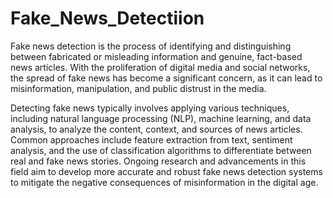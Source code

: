 # Fake_News_Detectiion
Fake news detection is the process of identifying and distinguishing between fabricated or misleading information and genuine, fact-based news articles. With the proliferation of digital media and social networks, the spread of fake news has become a significant concern, as it can lead to misinformation, manipulation, and public distrust in the media. 

Detecting fake news typically involves applying various techniques, including natural language processing (NLP), machine learning, and data analysis, to analyze the content, context, and sources of news articles. Common approaches include feature extraction from text, sentiment analysis, and the use of classification algorithms to differentiate between real and fake news stories. Ongoing research and advancements in this field aim to develop more accurate and robust fake news detection systems to mitigate the negative consequences of misinformation in the digital age.
